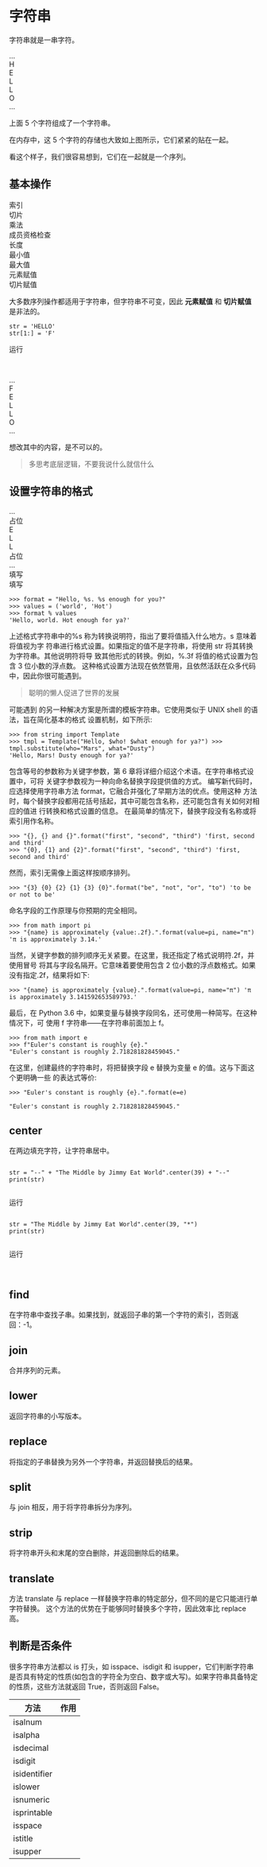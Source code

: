 # 字符串

字符串就是一串字符。

<div class="flex justify-start gap-1">
  <div class="bg-sky-500 dark:bg-sky-800 w-8 h-8 rounded text-center">...</div>
  <div class="bg-sky-500 dark:bg-sky-800 w-8 h-8 rounded text-center">H</div>
  <div class="bg-sky-500 dark:bg-sky-800 w-8 h-8 rounded text-center">E</div>
  <div class="bg-sky-500 dark:bg-sky-800 w-8 h-8 rounded text-center">L</div>
  <div class="bg-sky-500 dark:bg-sky-800 w-8 h-8 rounded text-center">L</div>
  <div class="bg-sky-500 dark:bg-sky-800 w-8 h-8 rounded text-center">O</div>
  <div class="bg-sky-500 dark:bg-sky-800 w-8 h-8 rounded text-center">...</div>
</div>

上面 5 个字符组成了一个字符串。

在内存中，这 5 个字符的存储也大致如上图所示，它们紧紧的贴在一起。

看这个样子，我们很容易想到，它们在一起就是一个序列。

## 基本操作

<div class="flex justify-start gap-1">
  <div class="bg-cyan-500 dark:bg-cyan-800 w-10 h-8 rounded text-center">索引</div>
  <div class="bg-cyan-500 dark:bg-cyan-800 w-10 h-8 rounded text-center">切片</div>
  <div class="bg-cyan-500 dark:bg-cyan-800 w-10 h-8 rounded text-center">乘法</div>
  <div class="bg-cyan-500 dark:bg-cyan-800 w-28 h-8 rounded text-center">成员资格检查</div>
  <div class="bg-cyan-500 dark:bg-cyan-800 w-10 h-8 rounded text-center">长度</div>
  <div class="bg-cyan-500 dark:bg-cyan-800 w-14 h-8 rounded text-center">最小值</div>
  <div class="bg-cyan-500 dark:bg-cyan-800 w-14 h-8 rounded text-center">最大值</div>
  <div class="bg-red-500 dark:bg-red-900 w-20 h-8 rounded text-center">元素赋值</div>
  <div class="bg-red-500 dark:bg-red-900 w-20 h-8 rounded text-center">切片赋值</div>
</div>

大多数序列操作都适用于字符串，但字符串不可变，因此 **元素赋值** 和 **切片赋值** 是非法的。

<div x-data>
    <pre><code class="language-python3" x-ref="code">str = 'HELLO'
str[1:] = 'F'</code></pre>
    <div class="flex justify-end">
        <div class="btn" x-show="window.runner != undefined" x-on:click="$store.r1=window.runner($refs.code.innerText,'python')">运行</div>
    </div>
</div>

<div x-data x-show="$store.r1 != ''">
<pre>
    <code x-html="$store.r1" class="mt-2"></code>
</pre>
</div>

<div class="flex justify-start gap-1">
  <div class="bg-sky-500 dark:bg-sky-800 w-8 h-8 rounded text-center">...</div>
  <div class="bg-red-500 dark:bg-red-800 w-8 h-8 rounded text-center">F</div>
  <div class="bg-sky-500 dark:bg-sky-800 w-8 h-8 rounded text-center">E</div>
  <div class="bg-sky-500 dark:bg-sky-800 w-8 h-8 rounded text-center">L</div>
  <div class="bg-sky-500 dark:bg-sky-800 w-8 h-8 rounded text-center">L</div>
  <div class="bg-sky-500 dark:bg-sky-800 w-8 h-8 rounded text-center">O</div>
  <div class="bg-sky-500 dark:bg-sky-800 w-8 h-8 rounded text-center">...</div>
</div>

想改其中的内容，是不可以的。

> 多思考底层逻辑，不要我说什么就信什么

## 设置字符串的格式

<div class="flex justify-start gap-1">
  <div class="bg-sky-500 dark:bg-sky-800 w-8 h-8 rounded text-center">...</div>
  <div class="bg-yellow-500 dark:bg-yellow-800 w-10 h-8 rounded text-center">占位</div>
  <div class="bg-sky-500 dark:bg-sky-800 w-8 h-8 rounded text-center">E</div>
  <div class="bg-sky-500 dark:bg-sky-800 w-8 h-8 rounded text-center">L</div>
  <div class="bg-sky-500 dark:bg-sky-800 w-8 h-8 rounded text-center">L</div>
  <div class="bg-yellow-500 dark:bg-yellow-800 w-10 h-8 rounded text-center">占位</div>
  <div class="bg-sky-500 dark:bg-sky-800 w-8 h-8 rounded text-center">...</div>
</div>

<div class="flex justify-start gap-1 mt-2">
  <div class=" w-8 h-8 rounded text-center"></div>
  <div class="bg-green-500 dark:bg-green-800 w-10 h-8 rounded text-center">填写</div>
  <div class="w-8 h-8 rounded text-center"></div>
  <div class="w-8 h-8 rounded text-center"></div>
  <div class="w-8 h-8 rounded text-center"></div>
  <div class="bg-green-500 dark:bg-green-800 w-10 h-8 rounded text-center">填写</div>
  <div class="w-8 h-8 rounded text-center"></div>
</div>

```python3
>>> format = "Hello, %s. %s enough for you?"
>>> values = ('world', 'Hot')
>>> format % values
'Hello, world. Hot enough for ya?'
```

上述格式字符串中的%s 称为转换说明符，指出了要将值插入什么地方。s 意味着将值视为字 符串进行格式设置。如果指定的值不是字符串，将使用 str 将其转换为字符串。其他说明符将导 致其他形式的转换。例如，%.3f 将值的格式设置为包含 3 位小数的浮点数。
这种格式设置方法现在依然管用，且依然活跃在众多代码中，因此你很可能遇到。

> 聪明的懒人促进了世界的发展

可能遇到 的另一种解决方案是所谓的模板字符串。它使用类似于 UNIX shell 的语法，旨在简化基本的格式 设置机制，如下所示:

```python3
>>> from string import Template
>>> tmpl = Template("Hello, $who! $what enough for ya?") >>> tmpl.substitute(who="Mars", what="Dusty")
'Hello, Mars! Dusty enough for ya?'
```

包含等号的参数称为关键字参数，第 6 章将详细介绍这个术语。在字符串格式设置中，可将 关键字参数视为一种向命名替换字段提供值的方式。
编写新代码时，应选择使用字符串方法 format，它融合并强化了早期方法的优点。使用这种 方法时，每个替换字段都用花括号括起，其中可能包含名称，还可能包含有关如何对相应的值进 行转换和格式设置的信息。
在最简单的情况下，替换字段没有名称或将索引用作名称。

```python3
>>> "{}, {} and {}".format("first", "second", "third") 'first, second and third'
>>> "{0}, {1} and {2}".format("first", "second", "third") 'first, second and third'
```

然而，索引无需像上面这样按顺序排列。

```python3
>>> "{3} {0} {2} {1} {3} {0}".format("be", "not", "or", "to") 'to be or not to be'
```

命名字段的工作原理与你预期的完全相同。

```python3
>>> from math import pi
>>> "{name} is approximately {value:.2f}.".format(value=pi, name="π") 'π is approximately 3.14.'
```

当然，关键字参数的排列顺序无关紧要。在这里，我还指定了格式说明符.2f，并使用冒号 将其与字段名隔开。它意味着要使用包含 2 位小数的浮点数格式。如果没有指定.2f，结果将如下:

```python3
>>> "{name} is approximately {value}.".format(value=pi, name="π") 'π is approximately 3.141592653589793.'
```

最后，在 Python 3.6 中，如果变量与替换字段同名，还可使用一种简写。在这种情况下，可 使用 f 字符串——在字符串前面加上 f。

```python3
>>> from math import e
>>> f"Euler's constant is roughly {e}."
"Euler's constant is roughly 2.718281828459045."
```

在这里，创建最终的字符串时，将把替换字段 e 替换为变量 e 的值。这与下面这个更明确一些 的表达式等价:

```python3
>>> "Euler's constant is roughly {e}.".format(e=e)

"Euler's constant is roughly 2.718281828459045."
```

## center

在两边填充字符，让字符串居中。

<div x-data>
    <pre><code class="language-python3" x-ref="code">
str = "--" + "The Middle by Jimmy Eat World".center(39) + "--"
print(str)
    </code></pre>
    <div class="flex justify-end">
        <div class="btn" x-show="window.runner != undefined" x-on:click="$store.r1=window.runner($refs.code.innerText,'python')">运行</div>
    </div>
</div>

<div x-data>
    <pre><code class="language-python3" x-ref="code">
str = "The Middle by Jimmy Eat World".center(39, "*")
print(str)
    </code></pre>
    <div class="flex justify-end">
        <div class="btn" x-show="window.runner != undefined" x-on:click="$store.r1=window.runner($refs.code.innerText,'python')">运行</div>
    </div>
</div>

<div x-data x-show="$store.r1 != ''">
<pre>
    <code x-html="$store.r1" class="mt-2"></code>
</pre>
</div>

## find

在字符串中查找子串。如果找到，就返回子串的第一个字符的索引，否则返回：-1。

## join

合并序列的元素。

## lower

返回字符串的小写版本。

## replace

将指定的子串替换为另外一个字符串，并返回替换后的结果。

## split

与 join 相反，用于将字符串拆分为序列。

## strip

将字符串开头和末尾的空白删除，并返回删除后的结果。

## translate

方法 translate 与 replace 一样替换字符串的特定部分，但不同的是它只能进行单字符替换。 这个方法的优势在于能够同时替换多个字符，因此效率比 replace 高。

## 判断是否条件

很多字符串方法都以 is 打头，如 isspace、isdigit 和 isupper，它们判断字符串是否具有特定的性质(如包含的字符全为空白、数字或大写)。如果字符串具备特定的性质，这些方法就返回 True，否则返回 False。

| 方法         | 作用 |
| ------------ | ---- |
| isalnum      |      |
| isalpha      |      |
| isdecimal    |      |
| isdigit      |      |
| isidentifier |      |
| islower      |      |
| isnumeric    |      |
| isprintable  |      |
| isspace      |      |
| istitle      |      |
| isupper      |      |

<script>
window.document.addEventListener('alpine:init', () => {
    Alpine.store('r1', '')
    Alpine.store('r2', '')
    Alpine.store('r3', '')
})

window.Alpine.start()
</script>
